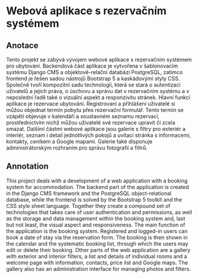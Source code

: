 # Webová aplikace s rezervačním systémem

## Anotace

Tento projekt se zabývá vývojem webové aplikace s rezervačním systémem pro ubytování. Backendová část aplikace je vytvořena v šablonovacím systému Django CMS a objektově-relační databázi PostgreSQL, zatímco frontend je řešen sadou nástrojů Bootstrap 5 a kaskádovými styly CSS. Společně tvoří kompozitní sadu technologií, která se stará o autentizaci uživatelů a jejich práva, o úschovu a správu dat v rezervačním systému a v neposlední řadě také o vizuální aspekt a responzivitu stránek. Hlavní funkcí aplikace je rezervace ubytování. Registrovaní a přihlášení uživatelé si můžou objednat termín pobytu přes rezervační formulář. Tento termín se vzápětí objevuje v kalendáři a soustavném seznamu rezervací, prostřednictvím nichž můžou uživatelé své rezervace upravit či zcela smazat. Dalšími částmi webové aplikace jsou galerie s filtry pro exteriér a interiér, seznam i detail jednotlivých pokojů a uvítací stránka s informacemi, kontakty, ceníkem a Google mapami. Galerie také disponuje administrátorským rozhraním pro správu fotografií a filtrů.



## Annotation

This project deals with a development of a web application with a booking system for accommodation. The backend part of the application is created in the Django CMS framework and the PostgreSQL object-relational database, while the frontend is solved by the Bootstrap 5 toolkit and the CSS style sheet language. Together they create a compound set of technologies that takes care of user authentication and permissions, as well as the storage and data management within the booking system and, last but not least, the visual aspect and responsiveness. The main function of the application is the booking system. Registered and logged-in users can book a date of stay via the reservation form. The booking is then shown in the calendar and the systematic booking list, through which the users may edit or delete their booking. Other parts of the web application are a gallery with exterior and interior filters, a list and details of individual rooms and a welcome page with information, contacts, price list and Google maps. The gallery also has an administration interface for managing photos and filters.
